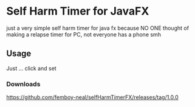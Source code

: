 # Self Harm Timer for JavaFX
just a very simple self harm timer for java fx because NO ONE thought of making a relapse timer for PC, not everyone has a phone smh
## Usage
Just ... click and set
### Downloads
https://github.com/femboy-neal/selfHarmTimerFX/releases/tag/1.0.0
